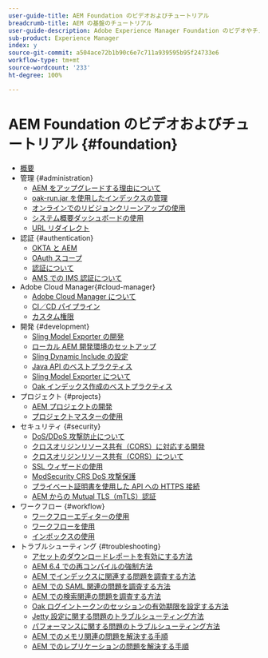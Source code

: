 ```yaml
---
user-guide-title: AEM Foundation のビデオおよびチュートリアル
breadcrumb-title: AEM の基盤のチュートリアル
user-guide-description: Adobe Experience Manager Foundation のビデオやチュートリアルのコレクションです。
sub-product: Experience Manager
index: y
source-git-commit: a504ace72b1b90c6e7c711a939595b95f24733e6
workflow-type: tm+mt
source-wordcount: '233'
ht-degree: 100%

---
```



# AEM Foundation のビデオおよびチュートリアル {#foundation}

+ [概要](./overview.md)
+ 管理 {#administration}
   + [AEM をアップグレードする理由について](./administration/understand-reasons-to-upgrade.md)
   + [oak-run.jar を使用したインデックスの管理](./administration/use-oak-run-jar-to-manage-indexes.md)
   + [オンラインでのリビジョンクリーンアップの使用](./administration/use-online-revision-clean-up.md)
   + [システム概要ダッシュボードの使用](./administration/use-the-system-overview-dashboard.md)
   + [URL リダイレクト](./administration/url-redirection.md)
+ 認証 {#authentication}
   + [OKTA と AEM](authentication/okta-saml-integration.md)
   + [OAuth スコープ](authentication/oauth-code-sample-develop.md)
   + [認証について](authentication/authentication-support-article-understand.md)
   + [AMS での IMS 認証について](authentication/adobe-ims-authentication-technical-video-understand.md)
+ Adobe Cloud Manager{#cloud-manager}
   + [Adobe Cloud Manager について](./cloud-manager/understand-cloud-manager-for-aem.md)
   + [CI／CD パイプライン](./cloud-manager/use-the-cicd-pipeline-in-cloud-manager-for-aem.md)
   + [カスタム権限](./cloud-manager/cloud-permissions.md)
+ 開発 {#development}
   + [Sling Model Exporter の開発](./development/develop-sling-model-exporter.md)
   + [ローカル AEM 開発環境のセットアップ](./development/set-up-a-local-aem-development-environment.md)
   + [Sling Dynamic Include の設定](./development/set-up-sling-dynamic-include.md)
   + [Java API のベストプラクティス](./development/understand-java-api-best-practices.md)
   + [Sling Model Exporter について](./development/understand-sling-model-exporter.md)
   + [Oak インデックス作成のベストプラクティス](./development/understand-indexing-best-practices.md)
+ プロジェクト {#projects}
   + [AEM プロジェクトの開発](./projects/develop-aem-projects.md)
   + [プロジェクトマスターの使用](./projects/use-project-masters.md)
+ セキュリティ {#security}
   + [DoS/DDoS 攻撃防止について](./security/understanding-dos-and-prevention-approaches.md)
   + [クロスオリジンリソース共有（CORS）に対応する開発](./security/develop-for-cross-origin-resource-sharing.md)
   + [クロスオリジンリソース共有（CORS）について](./security/understand-cross-origin-resource-sharing.md)
   + [SSL ウィザードの使用](./security/use-the-ssl-wizard.md)
   + [ModSecurity CRS DoS 攻撃保護](./security/modsecurity-crs-dos-attack-protection.md)
   + [プライベート証明書を使用した API への HTTPS 接続](./security/call-internal-apis-having-private-certificate.md)
   + [AEM からの Mutual TLS（mTLS）認証](./security/mutual-tls-authentication.md)
+ ワークフロー {#workflow}
   + [ワークフローエディターの使用](./workflow/use-the-workflow-editor.md)
   + [ワークフローを使用](./workflow/use-workflow.md)
   + [インボックスの使用](./workflow/use-the-inbox.md)
+ トラブルシューティング {#troubleshooting}
   + [アセットのダウンロードレポートを有効にする方法](./troubleshooting/how-to-enable-asset-download-report.md)
   + [AEM 6.4 での再コンパイルの強制方法](./troubleshooting/how-to-force-recompilation.md)
   + [AEM でインデックスに関連する問題を調査する方法](./troubleshooting/how-to-investigate-indexing-related-issues.md)
   + [AEM での SAML 関連の問題を調査する方法](./troubleshooting/how-to-investigate-saml-related-issues.md)
   + [AEM での検索関連の問題を調査する方法](./troubleshooting/how-to-investigate-search-related-issues.md)
   + [Oak ログイントークンのセッションの有効期限を設定する方法](./troubleshooting/how-to-set-the-oak-login-token-session-expiration.md)
   + [Jetty 設定に関する問題のトラブルシューティング方法](./troubleshooting/how-to-troubleshoot-issues-related-to-jetty-configuration.md)
   + [パフォーマンスに関する問題のトラブルシューティング方法](./troubleshooting/how-to-troubleshoot-performance-related-issues.md)
   + [AEM でのメモリ関連の問題を解決する手順](./troubleshooting/steps-to-resolve-memory-related-issues.md)
   + [AEM でのレプリケーションの問題を解決する手順](./troubleshooting/steps-to-resolve-replication-issues.md)
